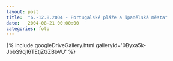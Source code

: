 ```yaml
---
layout: post
title:  "6.-12.8.2004 - Portugalské pláže a španělská města"
date:   2004-08-21 00:00:00
categories: foto
---
```


{% include googleDriveGallery.html galleryId='0Byxa5k-JbbS9cjl6TEtjZGZBbVU' %}